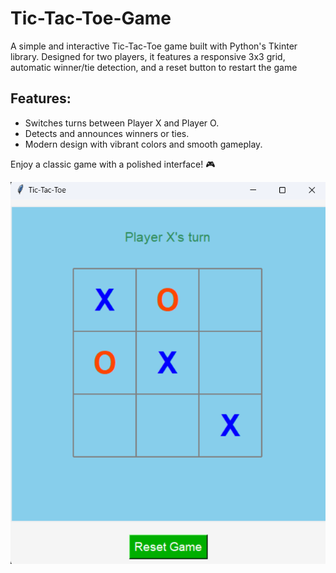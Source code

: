 # Tic-Tac-Toe-Game
<p>A simple and interactive Tic-Tac-Toe game built with Python's Tkinter library. Designed for two players, it features a responsive 3x3 grid, automatic winner/tie detection, and a reset button to restart the game </p>

<h2>Features:</h2>

- Switches turns between Player X and Player O.
- Detects and announces winners or ties.
- Modern design with vibrant colors and smooth gameplay.<br>
<p>Enjoy a classic game with a polished interface! 🎮</p>

![Tic-Tac-Toe-Game](Tic-Tac-Toe.png)
